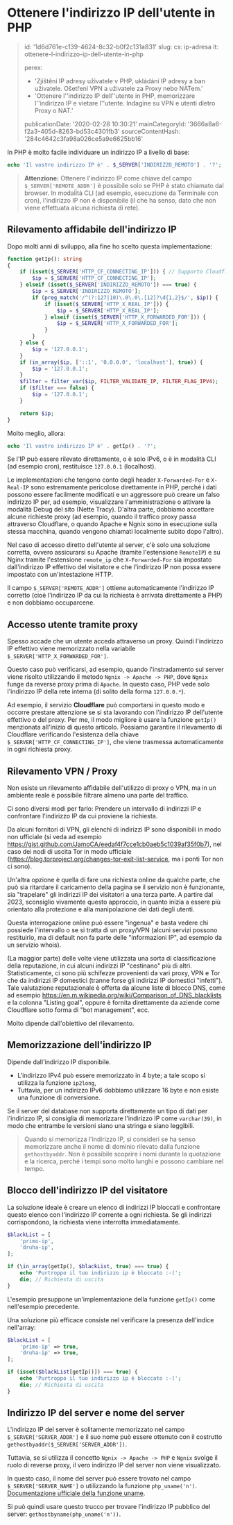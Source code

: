 Ottenere l'indirizzo IP dell'utente in PHP
==========================================

> id: '1d6d761e-c139-4624-8c32-b0f2c131a831'
> slug:
> 	cs: ip-adresa
> 	it: ottenere-l-indirizzo-ip-dell-utente-in-php
> 
> perex:
> 	- 'Zjištění IP adresy uživatele v PHP, ukládání IP adresy a ban uživatele. Ošetření VPN a uživatele za Proxy nebo NATem.'
> 	- 'Ottenere l''indirizzo IP dell''utente in PHP, memorizzare l''indirizzo IP e vietare l''utente. Indagine su VPN e utenti dietro Proxy o NAT.'
> 
> publicationDate: '2020-02-28 10:30:21'
> mainCategoryId: '3666a8a6-f2a3-405d-8263-bd53c4301fb3'
> sourceContentHash: '284c4642c3fa98a026ce5a9e6625bb16'

In PHP è molto facile individuare un indirizzo IP a livello di base:

```php
echo 'Il vostro indirizzo IP è' . $_SERVER['INDIRIZZO_REMOTO'] . '?';
```

> **Attenzione:** Ottenere l'indirizzo IP come chiave del campo `$_SERVER['REMOTE_ADDR']` è possibile solo se PHP è stato chiamato dal browser. In modalità CLI (ad esempio, esecuzione da Terminale con cron), l'indirizzo IP non è disponibile (il che ha senso, dato che non viene effettuata alcuna richiesta di rete).

Rilevamento affidabile dell'indirizzo IP
-----------------------------

Dopo molti anni di sviluppo, alla fine ho scelto questa implementazione:

```php
function getIp(): string
{
    if (isset($_SERVER['HTTP_CF_CONNECTING_IP'])) { // Supporto Cloudflare
        $ip = $_SERVER['HTTP_CF_CONNECTING_IP'];
    } elseif (isset($_SERVER['INDIRIZZO_REMOTO']) === true) {
        $ip = $_SERVER['INDIRIZZO_REMOTO'];
        if (preg_match('/^(?:127|10)\.0\.0\.[12]?\d{1,2}$/', $ip)) {
            if (isset($_SERVER['HTTP_X_REAL_IP'])) {
                $ip = $_SERVER['HTTP_X_REAL_IP'];
            } elseif (isset($_SERVER['HTTP_X_FORWARDED_FOR'])) {
                $ip = $_SERVER['HTTP_X_FORWARDED_FOR'];
            }
        }
    } else {
        $ip = '127.0.0.1';
    }
    if (in_array($ip, ['::1', '0.0.0.0', 'localhost'], true)) {
        $ip = '127.0.0.1';
    }
    $filter = filter_var($ip, FILTER_VALIDATE_IP, FILTER_FLAG_IPV4);
    if ($filter === false) {
        $ip = '127.0.0.1';
    }

    return $ip;
}
```

Molto meglio, allora:

```php
echo 'Il vostro indirizzo IP è' . getIp() . '?';
```

Se l'IP può essere rilevato direttamente, o è solo IPv6, o è in modalità CLI (ad esempio cron), restituisce `127.0.0.1` (localhost).

Le implementazioni che tengono conto degli header `X-Forwarded-For` e `X-Real-IP` sono estremamente pericolose direttamente in PHP, perché i dati possono essere facilmente modificati e un aggressore può creare un falso indirizzo IP per, ad esempio, visualizzare l'amministrazione o attivare la modalità Debug del sito (Nette Tracy). D'altra parte, dobbiamo accettare alcune richieste proxy (ad esempio, quando il traffico proxy passa attraverso Cloudflare, o quando Apache e Ngnix sono in esecuzione sulla stessa macchina, quando vengono chiamati localmente subito dopo l'altro).

Nel caso di accesso diretto dell'utente al server, c'è solo una soluzione corretta, ovvero assicurarsi su Apache (tramite l'estensione `RemoteIP`) e su Nginx tramite l'estensione `remote_ip` che `X-Forwarded-For` sia impostato dall'indirizzo IP effettivo del visitatore e che l'indirizzo IP non possa essere impostato con un'intestazione HTTP.

Il campo `$_SERVER['REMOTE_ADDR']` ottiene automaticamente l'indirizzo IP corretto (cioè l'indirizzo IP da cui la richiesta è arrivata direttamente a PHP) e non dobbiamo occuparcene.

Accesso utente tramite proxy
----------------------------

Spesso accade che un utente acceda attraverso un proxy. Quindi l'indirizzo IP effettivo viene memorizzato nella variabile `$_SERVER['HTTP_X_FORWARDED_FOR']`.

Questo caso può verificarsi, ad esempio, quando l'instradamento sul server viene risolto utilizzando il metodo `Ngnix -> Apache -> PHP`, dove `Ngnix` funge da reverse proxy prima di `Apache`. In questo caso, PHP vede solo l'indirizzo IP della rete interna (di solito della forma `127.0.0.*`).

Ad esempio, il servizio **Cloudflare** può comportarsi in questo modo e occorre prestare attenzione se si sta lavorando con l'indirizzo IP dell'utente effettivo o del proxy. Per me, il modo migliore è usare la funzione `getIp()` menzionata all'inizio di questo articolo. Possiamo garantire il rilevamento di Cloudflare verificando l'esistenza della chiave `$_SERVER['HTTP_CF_CONNECTING_IP']`, che viene trasmessa automaticamente in ogni richiesta proxy.

Rilevamento VPN / Proxy
-------------------

Non esiste un rilevamento affidabile dell'utilizzo di proxy o VPN, ma in un ambiente reale è possibile filtrare almeno una parte del traffico.

Ci sono diversi modi per farlo: Prendere un intervallo di indirizzi IP e confrontare l'indirizzo IP da cui proviene la richiesta.

Da alcuni fornitori di VPN, gli elenchi di indirizzi IP sono disponibili in modo non ufficiale (si veda ad esempio https://gist.github.com/JamoCA/eedaf4f7cce1cb0aeb5c1039af35f0b7), nel caso dei nodi di uscita Tor in modo ufficiale (https://blog.torproject.org/changes-tor-exit-list-service, ma i ponti Tor non ci sono).

Un'altra opzione è quella di fare una richiesta online da qualche parte, che può sia ritardare il caricamento della pagina se il servizio non è funzionante, sia "trapelare" gli indirizzi IP dei visitatori a una terza parte. A partire dal 2023, sconsiglio vivamente questo approccio, in quanto inizia a essere più orientato alla protezione e alla manipolazione dei dati degli utenti.

Questa interrogazione online può essere "ingenua" e basta vedere chi possiede l'intervallo o se si tratta di un proxy/VPN (alcuni servizi possono restituirlo, ma di default non fa parte delle "informazioni IP", ad esempio da un servizio whois).

(La maggior parte) delle volte viene utilizzata una sorta di classificazione della reputazione, in cui alcuni indirizzi IP "cestinano" più di altri. Statisticamente, ci sono più schifezze provenienti da vari proxy, VPN e Tor che da indirizzi IP domestici (tranne forse gli indirizzi IP domestici "infetti"). Tale valutazione reputazionale è offerta da alcune liste di blocco DNS, come ad esempio https://en.m.wikipedia.org/wiki/Comparison_of_DNS_blacklists e la colonna "Listing goal", oppure è fornita direttamente da aziende come Cloudflare sotto forma di "bot management", ecc.

Molto dipende dall'obiettivo del rilevamento.

Memorizzazione dell'indirizzo IP
------------------

Dipende dall'indirizzo IP disponibile.

- L'indirizzo IPv4 può essere memorizzato in 4 byte; a tale scopo si utilizza la funzione `ip2long`,
- Tuttavia, per un indirizzo IPv6 dobbiamo utilizzare 16 byte e non esiste una funzione di conversione.

Se il server del database non supporta direttamente un tipo di dati per l'indirizzo IP, si consiglia di memorizzare l'indirizzo IP come `varchar(39)`, in modo che entrambe le versioni siano una stringa e siano leggibili.

> Quando si memorizza l'indirizzo IP, si consideri se ha senso memorizzare anche il nome di dominio rilevato dalla funzione `gethostbyaddr`. Non è possibile scoprire i nomi durante la quotazione e la ricerca, perché i tempi sono molto lunghi e possono cambiare nel tempo.

Blocco dell'indirizzo IP del visitatore
-----------------------------

La soluzione ideale è creare un elenco di indirizzi IP bloccati e confrontare questo elenco con l'indirizzo IP corrente a ogni richiesta. Se gli indirizzi corrispondono, la richiesta viene interrotta immediatamente.

```php
$blackList = [
    'primo-ip',
    'druha-ip',
];

if (\in_array(getIp(), $blackList, true) === true) {
    echo 'Purtroppo il tuo indirizzo ip è bloccato :-(';
    die; // Richiesta di uscita
}
```

L'esempio presuppone un'implementazione della funzione `getIp()` come nell'esempio precedente.

Una soluzione più efficace consiste nel verificare la presenza dell'indice nell'array:

```php
$blackList = [
    'primo-ip' => true,
    'druha-ip' => true,
];

if (isset($blackList[getIp()]) === true) {
    echo 'Purtroppo il tuo indirizzo ip è bloccato :-(';
    die; // Richiesta di uscita
}
```

Indirizzo IP del server e nome del server
---------------------------------

L'indirizzo IP del server è solitamente memorizzato nel campo `$_SERVER['SERVER_ADDR']` e il suo nome può essere ottenuto con il costrutto `gethostbyaddr($_SERVER['SERVER_ADDR'])`.

Tuttavia, se si utilizza il concetto `Ngnix -> Apache -> PHP` e `Ngnix` svolge il ruolo di reverse proxy, il vero indirizzo IP del server non viene visualizzato.

In questo caso, il nome del server può essere trovato nel campo `$_SERVER['SERVER_NAME']` o utilizzando la funzione `php_uname('n')`. [Documentazione ufficiale della funzione uname](https://www.php.net/manual/en/function.php-uname.php).

Si può quindi usare questo trucco per trovare l'indirizzo IP pubblico del server: `gethostbyname(php_uname('n'))`.
